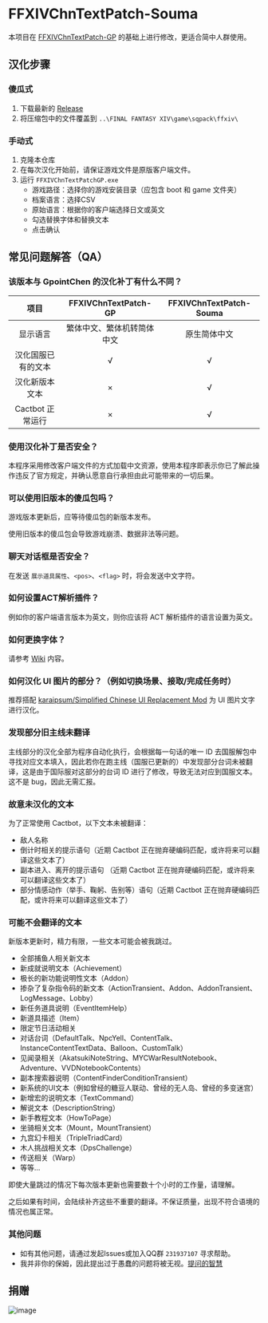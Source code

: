 # FFXIVChnTextPatch-Souma

本项目在 [FFXIVChnTextPatch-GP](https://github.com/GpointChen/FFXIVChnTextPatch-GP) 的基础上进行修改，更适合简中人群使用。

## 汉化步骤

### 傻瓜式

  1. 下载最新的 [Release](https://github.com/Souma-Sumire/FFXIVChnTextPatch-Souma/releases/)
  1. 将压缩包中的文件覆盖到 `..\FINAL FANTASY XIV\game\sqpack\ffxiv\`

### 手动式

  1. 克隆本仓库
  1. 在每次汉化开始前，请保证游戏文件是原版客户端文件。
  1. 运行 `FFXIVChnTextPatchGP.exe`
      - 游戏路径：选择你的游戏安装目录（应包含 boot 和 game 文件夹）
      - 档案语言：选择CSV
      - 原始语言：根据你的客户端选择日文或英文
      - 勾选替换字体和替换文本
      - 点击确认

## 常见问题解答（QA）

### 该版本与 GpointChen 的汉化补丁有什么不同？

| 项目 | FFXIVChnTextPatch-GP | FFXIVChnTextPatch-Souma |
| :---: | :---: | :---: |
| 显示语言 | 繁体中文、繁体机转简体中文 | 原生简体中文 |
| 汉化国服已有的文本 | √ | √ |
| 汉化新版本文本 | × | √ |
| Cactbot 正常运行 | × | √ |

### 使用汉化补丁是否安全？

本程序采用修改客户端文件的方式加载中文资源，使用本程序即表示你已了解此操作违反了官方规定，并确认愿意自行承担由此可能带来的一切后果。

### 可以使用旧版本的傻瓜包吗？

游戏版本更新后，应等待傻瓜包的新版本发布。

使用旧版本的傻瓜包会导致游戏崩溃、数据非法等问题。

### 聊天对话框是否安全？

在发送 `展示道具属性`、`<pos>`、`<flag>` 时，将会发送中文字符。

### 如何设置ACT解析插件？

例如你的客户端语言版本为英文，则你应该将 ACT 解析插件的语言设置为英文。

### 如何更换字体？

请参考 [Wiki](https://github.com/Souma-Sumire/FFXIVChnTextPatch-Souma/wiki/%E8%87%AA%E5%88%B6%E6%B8%B8%E6%88%8F%E5%AD%97%E4%BD%93) 内容。

### 如何汉化 UI 图片的部分？（例如切换场景、接取/完成任务时）

推荐搭配 [karaipsum/Simplified Chinese UI Replacement Mod](https://www.nexusmods.com/finalfantasy14/mods/2048) 为 UI 图片文字 进行汉化。

### 发现部分旧主线未翻译

主线部分的汉化全部为程序自动化执行，会根据每一句话的唯一 ID 去国服解包中寻找对应文本填入，因此若你在跑主线（国服已更新的）中发现部分台词未被翻译，这是由于国际服对这部分的台词 ID 进行了修改，导致无法对应到国服文本。这不是 bug，因此无需汇报。

### 故意未汉化的文本

为了正常使用 Cactbot，以下文本未被翻译：

- 敌人名称
- 倒计时相关的提示语句（近期 Cactbot 正在抛弃硬编码匹配，或许将来可以翻译这些文本了）
- 副本进入、离开的提示语句 （近期 Cactbot 正在抛弃硬编码匹配，或许将来可以翻译这些文本了）
- 部分情感动作（举手、鞠躬、告别等）语句（近期 Cactbot 正在抛弃硬编码匹配，或许将来可以翻译这些文本了）

### 可能不会翻译的文本

新版本更新时，精力有限，一些文本可能会被我跳过。

- 全部捕鱼人相关新文本
- 新成就说明文本（Achievement）
- 极长的新功能说明性文本（Addon）
- 掺杂了复杂指令码的新文本（ActionTransient、Addon、AddonTransient、LogMessage、Lobby）
- 新任务道具说明（EventItemHelp）
- 新道具描述（Item）
- 限定节日活动相关
- 对话台词（DefaultTalk、NpcYell、ContentTalk、InstanceContentTextData、Balloon、CustomTalk）
- 见闻录相关（AkatsukiNoteString、MYCWarResultNotebook、Adventure、VVDNotebookContents）
- 副本搜索器说明（ContentFinderConditionTransient）
- 新系统的UI文本（例如曾经的糖豆人联动、曾经的无人岛、曾经的多变迷宫）
- 新增宏的说明文本（TextCommand）
- 解说文本（DescriptionString）
- 新手教程文本（HowToPage）
- 坐骑相关文本（Mount，MountTransient）
- 九宫幻卡相关（TripleTriadCard）
- 木人挑战相关文本（DpsChallenge）
- 传送相关（Warp）
- 等等...

即使大量跳过的情况下每次版本更新也需要数十个小时的工作量，请理解。

之后如果有时间，会陆续补齐这些不重要的翻译。不保证质量，出现不符合语境的情况也属正常。

### 其他问题

- 如有其他问题，请通过发起Issues或加入QQ群 `231937107` 寻求帮助。
- 我并非你的保姆，因此提出过于愚蠢的问题将被无视。[提问的智慧](https://github.com/ryanhanwu/How-To-Ask-Questions-The-Smart-Way/blob/main/README-zh_CN.md)

## 捐赠

![image](https://github.com/Souma-Sumire/FFXIVChnTextPatch-Souma/assets/33572696/33b547e0-f8d4-41ba-9d76-a813a8053daa)
